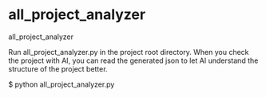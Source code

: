 # all_project_analyzer
all_project_analyzer


Run all_project_analyzer.py in the project root directory.
When you check the project with AI, you can read the generated json to let AI understand the structure of the project better.

$ python all_project_analyzer.py
